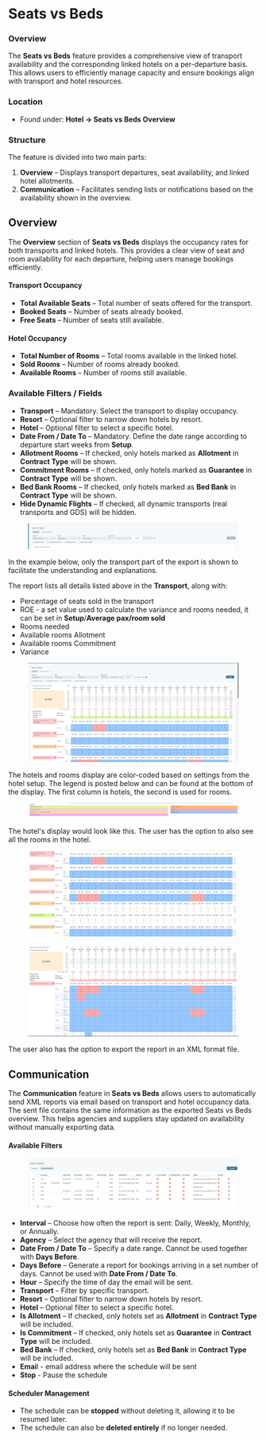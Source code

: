 # Seats vs Beds

### Overview

The **Seats vs Beds** feature provides a comprehensive view of transport availability and the corresponding linked hotels on a per-departure basis. This allows users to efficiently manage capacity and ensure bookings align with transport and hotel resources.

### Location

* Found under: **Hotel → Seats vs Beds Overview**

### Structure

The feature is divided into two main parts:

1. **Overview** – Displays transport departures, seat availability, and linked hotel allotments.
2. **Communication** – Facilitates sending lists or notifications based on the availability shown in the overview.

## Overview <a href="#overview" id="overview"></a>

The **Overview** section of **Seats vs Beds** displays the occupancy rates for both transports and linked hotels. This provides a clear view of seat and room availability for each departure, helping users manage bookings efficiently.

#### Transport Occupancy

* **Total Available Seats** – Total number of seats offered for the transport.
* **Booked Seats** – Number of seats already booked.
* **Free Seats** – Number of seats still available.

#### Hotel Occupancy

* **Total Number of Rooms** – Total rooms available in the linked hotel.
* **Sold Rooms** – Number of rooms already booked.
* **Available Rooms** – Number of rooms still available.

### Available Filters / Fields

* **Transport** – Mandatory. Select the transport to display occupancy.
* **Resort** – Optional filter to narrow down hotels by resort.
* **Hotel** – Optional filter to select a specific hotel.
* **Date From / Date To** – Mandatory. Define the date range according to departure start weeks from **Setup**.
* **Allotment Rooms** – If checked, only hotels marked as **Allotment** in **Contract Type** will be shown.
* **Commitment Rooms** – If checked, only hotels marked as **Guarantee** in **Contract Type** will be shown.
* **Bed Bank Rooms** – If checked, only hotels marked as **Bed Bank** in **Contract Type** will be shown.
* **Hide Dynamic Flights** – If checked, all dynamic transports (real transports and GDS) will be hidden.

<figure><img src=".gitbook/assets/image (6) (1) (1) (1) (1) (1) (1) (1) (1) (1) (1) (1) (1) (1) (1) (1) (1) (1) (1) (1) (1) (1).png" alt=""><figcaption></figcaption></figure>

In the example below, only the transport part of the export is shown to facilitate the understanding and explanations.

The report lists all details listed above in the **Transport**, along with:

* Percentage of seats sold in the transport
* ROE - a set value used to calculate the variance and rooms needed, it can be set in **Setup**/**Average pax/room sold**
* Rooms needed
* Available rooms Allotment
* Available rooms Commitment
* Variance

<figure><img src=".gitbook/assets/image (1) (1) (1) (1) (1) (1) (1) (1) (1) (1) (1) (1) (1) (1) (1) (1) (1) (1) (1) (1) (1) (1) (1) (1) (1) (1) (1) (1) (1) (1) (1) (1) (1) (1) (1) (1) (1) (1) (1) (1) (1) (1) (1) (1) (1) (1) (1) (1) (1) (1) (1) (1) (1) (1) (1) (1) (1) (1) (1) (1) ( (1).png" alt=""><figcaption></figcaption></figure>

The hotels and rooms display are color-coded based on settings from the hotel setup. The legend is posted below and can be found at the bottom of the display. The first column is hotels, the second is used for rooms.

<figure><img src=".gitbook/assets/image (2) (1) (1) (1) (1) (1) (1) (1) (1) (1) (1) (1) (1) (1) (1) (1) (1) (1) (1) (1) (1) (1) (1) (1) (1) (1) (1) (1) (1) (1) (1) (1) (1) (1) (1) (1) (1) (1) (1) (1) (1) (1) (1) (1) (1).png" alt=""><figcaption></figcaption></figure>

The hotel's display would look like this. The user has the option to also see all the rooms in the hotel.

<figure><img src=".gitbook/assets/image (3) (1) (1) (1) (1) (1) (1) (1) (1) (1) (1) (1) (1) (1) (1) (1) (1) (1) (1) (1) (1) (1) (1) (1) (1) (1) (1) (1) (1) (1) (1) (1) (1) (1) (1) (1) (1) (1) (1).png" alt=""><figcaption></figcaption></figure>

<figure><img src=".gitbook/assets/image (4) (1) (1) (1) (1) (1) (1) (1) (1) (1) (1) (1) (1) (1) (1) (1) (1) (1) (1) (1) (1) (1) (1) (1) (1) (1) (1) (1) (1) (1).png" alt=""><figcaption></figcaption></figure>

The user also has the option to export the report in an XML format file.

## Communication <a href="#communication" id="communication"></a>

The **Communication** feature in **Seats vs Beds** allows users to automatically send XML reports via email based on transport and hotel occupancy data. The sent file contains the same information as the exported Seats vs Beds overview. This helps agencies and suppliers stay updated on availability without manually exporting data.

#### Available Filters&#x20;

<figure><img src=".gitbook/assets/image (411).png" alt=""><figcaption></figcaption></figure>

* **Interval** – Choose how often the report is sent: Daily, Weekly, Monthly, or Annually.
* **Agency** – Select the agency that will receive the report.
* **Date From / Date To** – Specify a date range. Cannot be used together with **Days Before**.
* **Days Before** – Generate a report for bookings arriving in a set number of days. Cannot be used with **Date From / Date To**.
* **Hour** – Specify the time of day the email will be sent.
* **Transport** – Filter by specific transport.
* **Resort** – Optional filter to narrow down hotels by resort.
* **Hotel** – Optional filter to select a specific hotel.
* **Is Allotment** – If checked, only hotels set as **Allotment** in **Contract Type** will be included.
* **Is Commitment** – If checked, only hotels set as **Guarantee** in **Contract Type** will be included.
* **Bed Bank** – If checked, only hotels set as **Bed Bank** in **Contract Type** will be included.
* **Emai**l - email address where the schedule will be sent
* **Stop** - Pause the schedule

#### Scheduler Management

* The schedule can be **stopped** without deleting it, allowing it to be resumed later.
* The schedule can also be **deleted entirely** if no longer needed.
